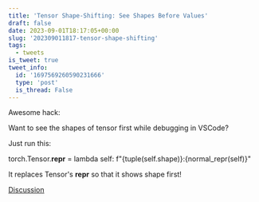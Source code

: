 ```yaml
---
title: 'Tensor Shape-Shifting: See Shapes Before Values'
draft: false
date: 2023-09-01T18:17:05+00:00
slug: '202309011817-tensor-shape-shifting'
tags:
  - tweets
is_tweet: true
tweet_info:
  id: '1697569260590231666'
  type: 'post'
  is_thread: False
---
```




Awesome hack:

Want to see the shapes of tensor first while debugging in VSCode? 

Just run this:

torch.Tensor.__repr__ = lambda self: f"{tuple(self.shape)}:{normal_repr(self)}"

It replaces Tensor's __repr__ so that it shows shape first!

[Discussion](https://x.com/sytelus/status/1697569260590231666)

